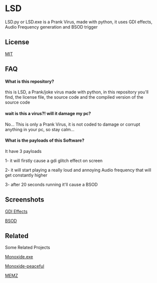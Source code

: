 
# LSD

LSD.py or LSD.exe is a Prank Virus, made with python, it uses GDI effects, Audio Frequency generation and BSOD trigger

## License

[MIT](https://choosealicense.com/licenses/mit/)


## FAQ

#### What is this repository?

this is LSD, a Prank/joke virus made with python, in this repository you'll find, the license file, the source code and the compiled version of the source code

#### wait is this a virus?! will it damage my pc?

No... This is only a Prank Virus, it is not coded to damage or corrupt anything in your pc, so stay calm...

#### What is the payloads of this Software?

It have 3 payloads 

1- it will firstly cause a gdi glitch effect on screen

2- it will start playing a really loud and annoying Audio frequency that will get constantly higher

3- after 20 seconds running it'll cause a BSOD


## Screenshots

[GDI Effects](https://imgur.com/a/VONuRMZ)

[BSOD](https://imgur.com/a/1QKNLQx)


## Related

Some Related Projects

[Monoxide.exe](https://github.com/whypet/Monoxide)

[Monoxide-peaceful](https://github.com/Mist0090/Monoxide-peaceful)

[MEMZ](https://github.com/vvinlind/MEMZ)
